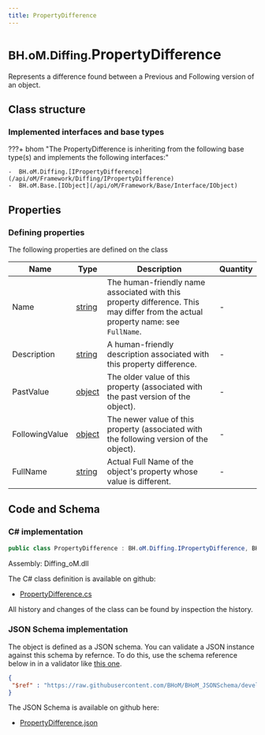 ```yaml
---
title: PropertyDifference
---
```


# <small>BH.oM.Diffing.</small>**PropertyDifference**

Represents a difference found between a Previous and Following version of an object.

## Class structure

### Implemented interfaces and base types

???+ bhom "The PropertyDifference is inheriting from the following base type(s) and implements the following interfaces:"

    -  BH.oM.Diffing.[IPropertyDifference](/api/oM/Framework/Diffing/IPropertyDifference)
    -  BH.oM.Base.[IObject](/api/oM/Framework/Base/Interface/IObject)


## Properties



### Defining properties

The following properties are defined on the class

| Name             | Type             | Description      | Quantity         |
|------------------|------------------|------------------|------------------|
| Name | [string](https://learn.microsoft.com/en-us/dotnet/api/System.String?view=netstandard-2.0) | The human-friendly name associated with this property difference. This may differ from the actual property name: see `FullName`. | - |
| Description | [string](https://learn.microsoft.com/en-us/dotnet/api/System.String?view=netstandard-2.0) | A human-friendly description associated with this property difference. | - |
| PastValue | [object](https://learn.microsoft.com/en-us/dotnet/api/System.Object?view=netstandard-2.0) | The older value of this property (associated with the past version of the object). | - |
| FollowingValue | [object](https://learn.microsoft.com/en-us/dotnet/api/System.Object?view=netstandard-2.0) | The newer value of this property (associated with the following version of the object). | - |
| FullName | [string](https://learn.microsoft.com/en-us/dotnet/api/System.String?view=netstandard-2.0) | Actual Full Name of the object's property whose value is different. | - |


## Code and Schema

### C# implementation

``` C# title="C#"
public class PropertyDifference : BH.oM.Diffing.IPropertyDifference, BH.oM.Base.IObject
```

Assembly: Diffing_oM.dll

The C# class definition is available on github:

- [PropertyDifference.cs](https://github.com/BHoM/BHoM/blob/develop/Diffing_oM/PropertyDifference.cs)

All history and changes of the class can be found by inspection the history.
### JSON Schema implementation

The object is defined as a JSON schema. You can validate a JSON instance against this schema by refernce. To do this, use the schema reference below in in a validator like [this one](https://www.jsonschemavalidator.net/).

``` json title="JSON Schema"
{
 "$ref" : "https://raw.githubusercontent.com/BHoM/BHoM_JSONSchema/develop/Diffing_oM/PropertyDifference.json"
}
```

The JSON Schema is available on github here:

- [PropertyDifference.json](https://github.com/BHoM/BHoM_JSONSchema/blob/develop/Diffing_oM/PropertyDifference.json)
